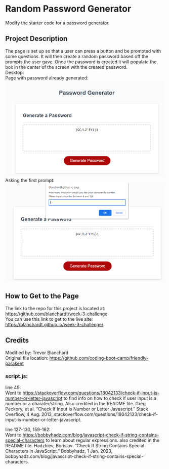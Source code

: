 # Random Password Generator  
Modify the starter code for a password generator.

## Project Description
The page is set up so that a user can press a button and be prompted with some questions.  It will then create a  random password 
based off the prompts the user gave.  Once the password is created it will populate the box in the center of the screen with the 
created password.  
Desktop:   
Page with password already generated:  
![The page with the password ")GC/L2'EYi}1" generated.](./assets/images/page_with_password.png)  
Asking the first prompt:  
![First prompt which is asking the user to "How many characters would you like your password to contain.  Please input a number between 8 and 128".](./assets/images/first_prompt.png)  

## How to Get to the Page
The link to the repo for this project is located at: https://github.com/blanchardt/week-3-challenge  
You can use this link to get to the live site: https://blanchardt.github.io/week-3-challenge/

## Credits
Modified by: Trevor Blanchard  
Original file location: https://github.com/coding-boot-camp/friendly-parakeet  

### script.js:  

line 49:  
Went to https://stackoverflow.com/questions/18042133/check-if-input-is-number-or-letter-javascript to find info on how to check 
if user input is a number or a charater/string.  Also credited in the README file.
Greg Peckory, et al. “Check If Input Is Number or Letter Javascript.” Stack Overflow, 4 Aug. 2013, 
    stackoverflow.com/questions/18042133/check-if-input-is-number-or-letter-javascript.  

line 127-130, 159-162:  
Went to https://bobbyhadz.com/blog/javascript-check-if-string-contains-special-characters to learn about regular expressions.
also credited in the README file.
Hadzhiev, Borislav. “Check If String Contains Special Characters in JavaScript.” Bobbyhadz, 1 Jan. 2023, 
    bobbyhadz.com/blog/javascript-check-if-string-contains-special-characters.  